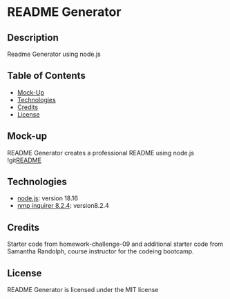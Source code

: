 # README Generator  

## Description
Readme Generator using node.js

## Table of Contents
- [Mock-Up](#mock-up)
- [Technologies](#technologies)
- [Credits](#credits)
- [License](#license)

## Mock-up

README Generator creates a professional README using node.js
!git[README](./Screenshot.png)

## Technologies
- [node.js](https://nodejs.org/en): version 18.16
- [nmp inquirer 8.2.4](https://www.npmjs.com/package/inquirer/v/8.2.4): version8.2.4

## Credits

Starter code from homework-challenge-09 and additional starter code from Samantha Randolph, course instructor for the codeing bootcamp.

## License
README Generator is licensed under the MIT license